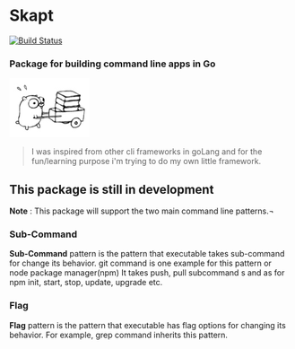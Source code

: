 # Skapt                                                                                                                                                                                                                                                                                      
[![Build Status](https://travis-ci.org/hoenirvili/Skapt.svg)](https://travis-ci.org/hoenirvili/Skapt)                                                                                               
                                                                                                                                                                                                
### Package for building command line apps in Go

![experimental](doc/ref.png)

> I was inspired from other cli frameworks in goLang and for the fun/learning purpose i'm trying to do my own little framework.                                                                       

## This package is still in development

**Note** : This package will support the two main command line patterns.¬                                                                                                                                 
### Sub-Command                                                                                                                                                                                      
**Sub-Command** pattern is the pattern that executable takes sub-command for change its behavior. git command is one example for this pattern or node package manager(npm) It takes push, pull subcommand  s and as for npm init, start, stop, update, upgrade etc.                                                                                                                                            
### Flag                                                                                                                                                                                             
**Flag** pattern is the pattern that executable has flag options for changing its behavior. For example, grep command inherits this pattern. 
